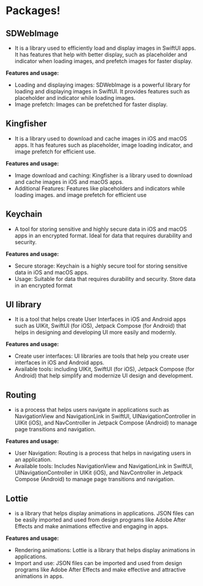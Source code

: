 # Packages!

## SDWebImage
- It is a library used to efficiently load and display images in SwiftUI apps. It has features that help with better display, such as placeholder and indicator when loading images, and prefetch images for faster display.

**Features and usage:**
* Loading and displaying images: SDWebImage is a powerful library for loading and displaying images in SwiftUI. It provides features such as placeholder and indicator while loading images.
* Image prefetch: Images can be prefetched for faster display.

## Kingfisher
- It is a library used to download and cache images in iOS and macOS apps. It has features such as placeholder, image loading indicator, and image prefetch for efficient use.

**Features and usage:**
* Image download and caching: Kingfisher is a library used to download and cache images in iOS and macOS apps.
* Additional Features: Features like placeholders and indicators while loading images. and image prefetch for efficient use

## Keychain
- A tool for storing sensitive and highly secure data in iOS and macOS apps in an encrypted format. Ideal for data that requires durability and security.

**Features and usage:**
* Secure storage: Keychain is a highly secure tool for storing sensitive data in iOS and macOS apps.
* Usage: Suitable for data that requires durability and security. Store data in an encrypted format

## UI library
- It is a tool that helps create User Interfaces in iOS and Android apps such as UIKit, SwiftUI (for iOS), Jetpack Compose (for Android) that helps in designing and developing UI more easily and modernly.

**Features and usage:**
* Create user interfaces: UI libraries are tools that help you create user interfaces in iOS and Android apps.
* Available tools: including UIKit, SwiftUI (for iOS), Jetpack Compose (for Android) that help simplify and modernize UI design and development.

## Routing
- is a process that helps users navigate in applications such as NavigationView and NavigationLink in SwiftUI, UINavigationController in UIKit (iOS), and NavController in Jetpack Compose (Android) to manage page transitions and navigation.

**Features and usage:**
* User Navigation: Routing is a process that helps in navigating users in an application.
* Available tools: Includes NavigationView and NavigationLink in SwiftUI, UINavigationController in UIKit (iOS), and NavController in Jetpack Compose (Android) to manage page transitions and navigation.

## Lottie

- is a library that helps display animations in applications. JSON files can be easily imported and used from design programs like Adobe After Effects and make animations effective and engaging in apps.

**Features and usage:**
* Rendering animations: Lottie is a library that helps display animations in applications.
* Import and use: JSON files can be imported and used from design programs like Adobe After Effects and make effective and attractive animations in apps.
